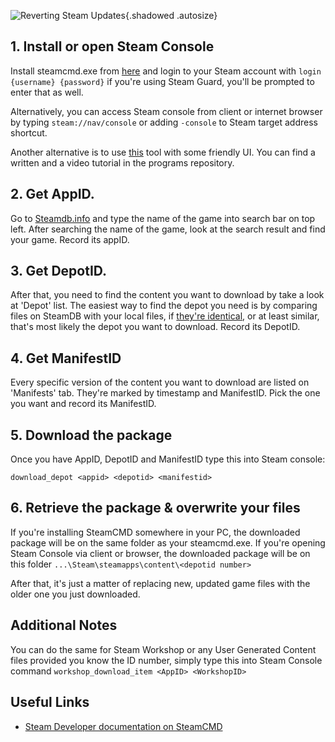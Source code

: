 ![Reverting Steam Updates](Images\steamupdates_header.png){.shadowed .autosize}

## 1. Install or open Steam Console
Install steamcmd.exe from [here](https://steamcdn-a.akamaihd.net/client/installer/steamcmd.zip) and login to your Steam account with 
`login {username} {password}` 
if you're using Steam Guard, you'll be prompted to enter that as well.

Alternatively, you can access Steam console from client or internet browser by typing 
`steam://nav/console`
or adding `-console` to Steam target address shortcut. 

Another alternative is to use [this](https://github.com/mmvanheusden/SteamDepotDownloaderGUI) tool with some friendly UI. You can find a written and a video tutorial in the programs repository.

## 2. Get AppID. 
Go to [Steamdb.info](http://www.steamdb.info) and type the name of the game into search bar on top left.
After searching the name of the game, look at the search result and find your game. Record its appID.

## 3. Get DepotID.
After that, you need to find the content you want to download by take a look at 'Depot' list. The easiest way to find the depot you need is by comparing files on SteamDB with your local files, if [they're identical](https://i.imgur.com/unz9j4i.jpg), or at least similar, that's most likely the depot you want to download. Record its DepotID.

## 4. Get ManifestID
Every specific version of the content you want to download are listed on 'Manifests' tab. They're marked by timestamp and ManifestID. Pick the one you want and record its ManifestID.

## 5. Download the package
Once you have AppID, DepotID and ManifestID type this into Steam console:

`download_depot <appid> <depotid> <manifestid>`

## 6. Retrieve the package & overwrite your files
If you're installing SteamCMD somewhere in your PC, the downloaded package will be on the same folder as your steamcmd.exe. If you're opening Steam Console via client or browser, the downloaded package will be on this folder
`...\Steam\steamapps\content\<depotid number>`

After that, it's just a matter of replacing new, updated game files with the older one you just downloaded.

## Additional Notes
You can do the same for Steam Workshop or any User Generated Content files provided you know the ID number, simply type this into Steam Console command `workshop_download_item <AppID> <WorkshopID>`

## Useful Links
* [Steam Developer documentation on SteamCMD](https://developer.valvesoftware.com/wiki/SteamCMD#Downloading_SteamCMD)